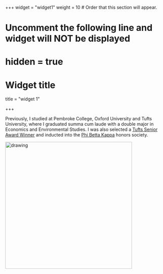 +++
widget = "widget1"
weight = 10  # Order that this section will appear.

# Uncomment the following line and widget will NOT be displayed
# hidden = true

# Widget title
title = "widget 1"


+++


 
Previously, I studied at Pembroke College, Oxford University and Tufts University, where I graduated summa cum laude with a double major in Economics and Environmental Studies. I was also selected a [Tufts Senior Award Winner](https://alumniandfriends.tufts.edu/join-our-community/about-alumni-association/2019-senior-awards-honorees)  and inducted into the [Phi Betta Kappa](https://ase.tufts.edu/pbk/index_files/Page352.htm) honors society. 

<img class="mx-auto my-4" src="/img/Bodelian.jpeg" alt="drawing" width="400"/>

